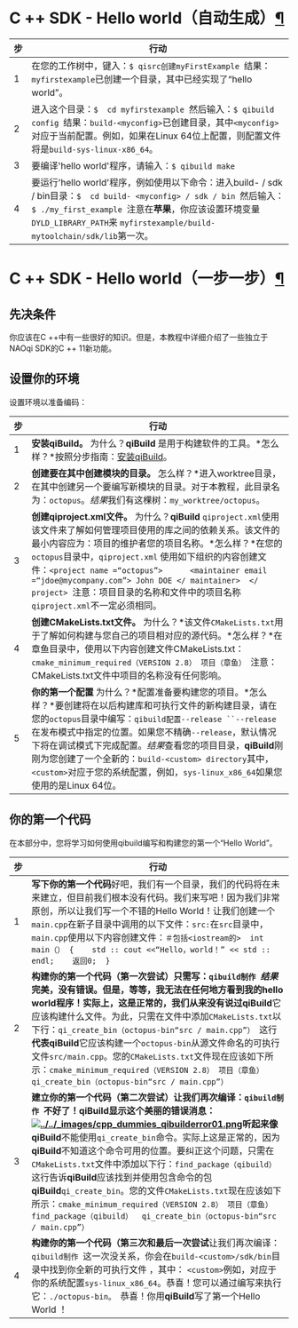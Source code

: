 # C ++ SDK - Hello world（自动生成）[¶](http://doc.aldebaran.com/2-5/dev/cpp/helloworld_auto.html#c-sdk-hello-world-auto-generated)

| 步   | 行动                                                         |
| ---- | ------------------------------------------------------------ |
| 1    | 在您的工作树中，键入：`$ qisrc创建myFirstExample `结果：`myfirstexample`已创建一个目录，其中已经实现了“hello world”。 |
| 2    | 进入这个目录：`$  cd myfirstexample `然后输入：`$ qibuild config `结果：`build-<myconfig>`已创建目录，其中`<myconfig>` 对应于当前配置。例如，如果在Linux 64位上配置，则配置文件将是`build-sys-linux-x86_64`。 |
| 3    | 要编译'hello world'程序，请输入：`$ qibuild make `           |
| 4    | 要运行'hello world'程序，例如使用以下命令：进入build- <myconfig> / sdk / bin目录：`$  cd build- <myconfig> / sdk / bin `然后输入：`$ ./my_first_example `注意在**苹果**，你应该设置环境变量`DYLD_LIBRARY_PATH`来 `myfirstexample/build-mytoolchain/sdk/lib`第一次。 |

# C ++ SDK - Hello world（一步一步）[¶](http://doc.aldebaran.com/2-5/dev/cpp/helloworld_detailed.html#c-sdk-hello-world-step-by-step)

## 先决条件

你应该在C ++中有一些很好的知识。但是，本教程中详细介绍了一些独立于NAOqi SDK的C ++ 11新功能。

## 设置你的环境

设置环境以准备编码：

| 步   | 行动                                                         |
| ---- | ------------------------------------------------------------ |
| 1    | **安装qiBuild。** 为什么？**qiBuild** 是用于构建软件的工具。*怎么样？*按照分步指南：[安装qiBuild](http://doc.aldebaran.com/2-5/dev/cpp/install_guide.html#inst-qibuild-4-naoqi)。 |
| 2    | **创建要在其中创建模块的目录。** 怎么样？*进入worktree目录，在其中创建另一个要编写新模块的目录。对于本教程，此目录名为：`octopus`。*结果*我们有这棵树：`my_worktree/octopus`。 |
| 3    | **创建qiproject.xml文件。** 为什么？**qiBuild** `qiproject.xml`使用该文件来了解如何管理项目使用的库之间的依赖关系。该文件的最小内容应为：项目的维护者您的项目名称。*怎么样？*在您的`octopus`目录中，`qiproject.xml` 使用如下组织的内容创建文件：`<project name =“octopus”>      <maintainer email =“jdoe@mycompany.com”> John DOE </ maintainer>  </ project> `注意：项目目录的名称和文件中的项目名称`qiproject.xml`不一定必须相同。 |
| 4    | **创建CMakeLists.txt文件。** 为什么？*该文件`CMakeLists.txt`用于了解如何构建与您自己的项目相对应的源代码。*怎么样？*在章鱼目录中，使用以下内容创建文件CMakeLists.txt：`cmake_minimum_required（VERSION 2.8） 项目（章鱼） `注意：CMakeLists.txt文件中项目的名称没有任何影响。 |
| 5    | **你的第一个配置** 为什么？*配置准备要构建您的项目。*怎么样？*要创建将在以后构建库和可执行文件的新构建目录，请在您的`octopus`目录中编写：`qibuild配置--release ``--release`在发布模式中指定的位置。如果您不精确`--release`，默认情况下将在调试模式下完成配置。*结果*查看您的项目目录，**qiBuild**刚刚为您创建了一个全新的：`build-<custom> directory`其中，`<custom>`对应于您的系统配置，例如，`sys-linux_x86_64`如果您使用的是Linux 64位。 |

## 你的第一个代码

在本部分中，您将学习如何使用qibuild编写和构建您的第一个“Hello World”。

| 步   | 行动                                                         |
| ---- | ------------------------------------------------------------ |
| 1    | **写下你的第一个代码**好吧，我们有一个目录，我们的代码将在未来建立，但目前我们根本没有代码。我们来写吧！因为我们非常原创，所以让我们写一个不错的Hello World！让我们创建一个`main.cpp`在新子目录中调用的以下文件：`src:`在`src`目录中，`main.cpp`使用以下内容创建文件：`＃包括<iostream的>  int main（） {    std :: cout <<“Hello，world！” << std :: endl;    返回0;  } ` |
| 2    | **构建你的第一个代码（第一次尝试）**只需写：`qibuild制作 `*结果*完美，没有错误。但是，等等，我无法在任何地方看到我的hello world程序！实际上，这是正常的，我们从来没有说过**qiBuild**它应该构建什么文件。为此，只需在文件中添加`CMakeLists.txt`以下行：`qi_create_bin（octopus-bin“src / main.cpp”） `这行**代表qiBuild**它应该构建一个`octopus-bin`从源文件命名的可执行 文件`src/main.cpp`。您的`CMakeLists.txt`文件现在应该如下所示：`cmake_minimum_required（VERSION 2.8） 项目（章鱼）  qi_create_bin（octopus-bin“src / main.cpp”） ` |
| 3    | **建立你的第一个代码（第二次尝试）**让我们再次编译：`qibuild制作 `不好了！**qiBuild**显示这个美丽的错误消息：[![../../_images/cpp_dummies_qibuilderror01.png](http://doc.aldebaran.com/2-5/_images/cpp_dummies_qibuilderror01.png)](http://doc.aldebaran.com/2-5/_images/cpp_dummies_qibuilderror01.png)听起来像**qiBuild**不能使用`qi_create_bin`命令。实际上这是正常的，因为**qiBuild**不知道这个命令可用的位置。要纠正这个问题，只需在`CMakeLists.txt`文件中添加以下行：`find_package（qibuild） `这行告诉**qiBuild**应该找到并使用包含命令的包 **qiBuild**`qi_create_bin`。您的文件`CMakeLists.txt`现在应该如下所示：`cmake_minimum_required（VERSION 2.8） 项目（章鱼） find_package（qibuild）  qi_create_bin（octopus-bin“src / main.cpp”） ` |
| 4    | **构建你的第一个代码（第三次和最后一次尝试**让我们再次编译：`qibuild制作 `这一次没关系，你会在`build-<custom>/sdk/bin`目录中找到你全新的可执行文件 ，其中： `<custom>`例如，对应于你的系统配置`sys-linux_x86_64`。恭喜！您可以通过编写来执行它：`./octopus-bin。 `恭喜！你用**qiBuild**写了第一个Hello World ！ |